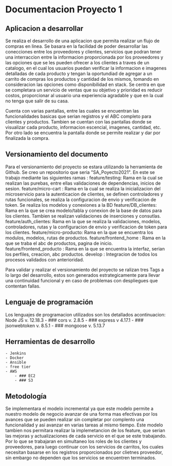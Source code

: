 # Documentacion Proyecto 1

## Aplicacion a desarrollar

Se realiza el desarrollo de una aplicacion que permita realizar un flujo de compras en linea.
Se basara en la facilidad de poder desarrollar las conecciones entre los proveedores y clientes, servicios que podran tener una interraccion entre la informacion proporcionada por los proveedores y las opciones que se les pueden ofrecer a los clientes a traves de un catalogo, en el cual los usuarios puedan verificar la informacion e imagenes detalladas de cada producto y tengan la oportundiad de agregar a un carrito de compras los productos y cantidad de los mismos, tomando en consideracion las opciones como disponibilidad en stack. 
Se centra en que se completara un servicio de ventas que su objetivo y prioridad es reducir costos, proporcionar al usuario una experiencia agradable y que en la cual no tenga que salir de su casa.

Cuenta con varias pantallas, entre las cuales se encuentran las funcionalidades basicas que serian registros y el ABC completo para clientes y productos. Tambien se cuentan con las pantallas donde se visualizar cada producto, informacion escencial, imagenes, cantidad, etc. Por otro lado se encuentra la pantalla donde se permite realizar y dar por finalizada la compra.

## Versionamiento del documento

Para el versionamiento del proyecto se estara utilizando la herramienta de Github. Se creo un repositorio que seria "SA_Poyecto2021".
En este se trabajo mediante las siguientes ramas :
    feature/testing: Rama en la cual se realizan las purebas, entre ellas validaciones de dependencias, inicios de sesion.
    feature/micro-cart : Rama en la cual se realiza la inicializacion del microservicio para la autenticacion de clientes, se definen controladores y rutas funcionales, se realiza la configuracion de envio y verificacion de token. Se realiza los modelos y conexiones a la BD
    feature/DB_clientes: Rama en la que se crea modelo/tabla y conexion de la base de datos para los clientes. Tambien se realizan validaciones de inserciones y consutlas.
    feature/auth_clientes: Rama en la que se realiza la validaciones, modelos, controladores, rutas y la configuracion de envio y verificacion de token para los clientes.
    feature/micro-producto: Rama en la que se encuentra los modulos, modelos, rutas de productos.
    feature/frontend_home : Rama en la que se traba el abc de productos, pagina de inicio.
    feature/frontend_producto : Rama en la que se encuentra la interfaz, serian los perfiles, creacion, abc productos.
    develop : Integracion de todos los procesos validados con anterioridad.

Para validar y realizar el versionamiento del proyecto se ralizan tres Tags a lo largo del desarrollo, estos son generados estrategicamente para llevar una continuidad funcional y en caso de problemas con despliegues que contentan fallas.

## Lenguaje de programación

Los lenguajes de programacion utilizados son los detallados acontinuacion:
    Node JS v. 12.18.3
    - ### cors v. 2.8.5
    - ### express v 4.17.1
    - ### jsonwebtoken v. 8.5.1
    - ### mongoose v. 5.13.7

## Herramientas de desarrollo
    - Jenkins
    - Docker
    - Ansible
    - free tier
    - AWS
        - ### EC2
        - ### S3


## Metodología

Se implementara el modelo incremental ya que este modelo permite a nuestro modelo de negocio avanzar de una forma mas efectivas por los avances que se pueden realizar sin completar por complento una funcionalidad y asi avanzar en varias tareas al mismo tiempo. Este modelo tambien nos permitara realizar la implemetancion de los feature, que serian las mejoras y actualizaciones de cada servicio en el que se este trabajando. Por lo que se trabajaran en simultaneo los roles de los clientes y proveedores, para luego continuar con los servicios de carritos, los cuales necesitan basarse en los registros proporcionados por clietnes proveedor, sin embargo no dependen que los servicios se encuentren terminados.




